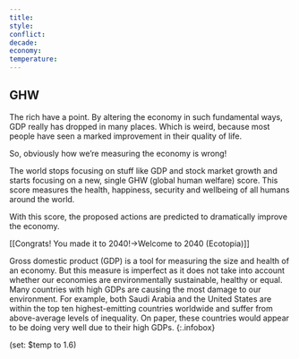 ```yaml
---
title: 
style: 
conflict: 
decade: 
economy: 
temperature: 
---
```


## GHW


The rich have a point. By altering the economy in such fundamental ways, GDP really has dropped in many places. Which is weird, because most people have seen a marked improvement in their quality of life.

So, obviously how we’re measuring the economy is wrong!

The world stops focusing on stuff like GDP and stock market growth and starts focusing on a new, single GHW (global human welfare) score. This score measures the health, happiness, security and wellbeing of all humans around the world.

With this score, the proposed actions are predicted to dramatically improve the economy.

[[Congrats! You made it to 2040!->Welcome to 2040 (Ecotopia)]]


Gross domestic product (GDP) is a tool for measuring the size and health of an economy. But this measure is imperfect as it does not take into account whether our economies are environmentally sustainable, healthy or equal. Many countries with high GDPs are causing the most damage to our environment. For example, both Saudi Arabia and the United States are within the top ten highest-emitting countries worldwide and suffer from above-average levels of inequality. On paper, these countries would appear to be doing very well due to their high GDPs.
{:.infobox}

(set: $temp to 1.6)
